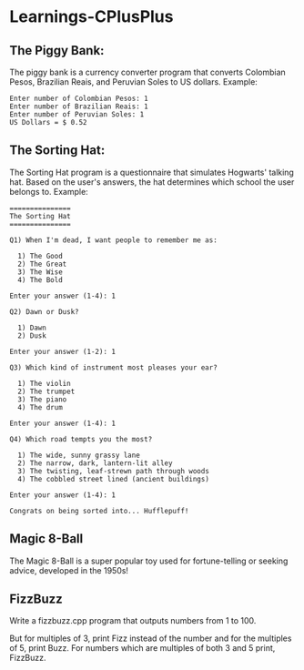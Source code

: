 # Learnings-CPlusPlus

## The Piggy Bank:

The piggy bank is a currency converter program that converts Colombian Pesos, Brazilian Reais, and Peruvian Soles to US dollars.
Example:

```
Enter number of Colombian Pesos: 1
Enter number of Brazilian Reais: 1
Enter number of Peruvian Soles: 1
US Dollars = $ 0.52
```

## The Sorting Hat:

The Sorting Hat program is a questionnaire that simulates Hogwarts' talking hat. Based on the user's answers, the hat determines which school the user belongs to.
Example:

```
===============
The Sorting Hat
===============

Q1) When I'm dead, I want people to remember me as:

  1) The Good
  2) The Great
  3) The Wise
  4) The Bold

Enter your answer (1-4): 1

Q2) Dawn or Dusk?

  1) Dawn
  2) Dusk

Enter your answer (1-2): 1

Q3) Which kind of instrument most pleases your ear?

  1) The violin
  2) The trumpet
  3) The piano
  4) The drum

Enter your answer (1-4): 1

Q4) Which road tempts you the most?

  1) The wide, sunny grassy lane
  2) The narrow, dark, lantern-lit alley
  3) The twisting, leaf-strewn path through woods
  4) The cobbled street lined (ancient buildings)

Enter your answer (1-4): 1

Congrats on being sorted into... Hufflepuff!
```

## Magic 8-Ball

The Magic 8-Ball is a super popular toy used for fortune-telling or seeking advice, developed in the 1950s!

## FizzBuzz

Write a fizzbuzz.cpp program that outputs numbers from 1 to 100.

But for multiples of 3, print Fizz instead of the number and for the multiples of 5, print Buzz. For numbers which are multiples of both 3 and 5 print, FizzBuzz.
